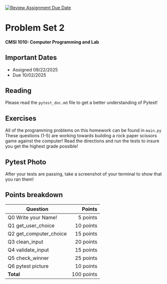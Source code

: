 [![Review Assignment Due Date](https://classroom.github.com/assets/deadline-readme-button-22041afd0340ce965d47ae6ef1cefeee28c7c493a6346c4f15d667ab976d596c.svg)](https://classroom.github.com/a/Up2mYSPY)
# Problem Set 2
#### CMSI 1010: Computer Programming and Lab

## Important Dates
- Assigned 09/22/2025
- Due 10/02/2025
## Reading
Please read the ```pytest_doc.md``` file to get a better understanding of Pytest!

## Exercises
All of the programming problems on this homework can be found in ```main.py```
These questions (1-5) are working towards building a rock paper scissors game against the computer!
Read the directions and run the tests to insure you get the highest grade possible!

## Pytest Photo
After your tests are passing, take a screenshot of your terminal to show that you ran them!

 ## Points breakdown
| Question | Points |
| -------- | -----: |
| Q0 Write your Name! | 5 points |
| Q1 get_user_choice | 10 points |
| Q2 get_computer_choice | 15 points |
| Q3 clean_input  | 20 points |
| Q4 validate_input | 15 points |
| Q5 check_winner | 25 points |
| Q6 pytest picture | 10 points |
| **Total** | 100 points |
